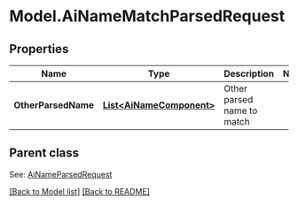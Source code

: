 # Model.AiNameMatchParsedRequest
## Properties
Name | Type | Description | Notes
------------ | ------------- | ------------- | -------------
**OtherParsedName** | [**List&lt;AiNameComponent&gt;**](AiNameComponent.md) | Other parsed name to match              | 

## Parent class

See: [AiNameParsedRequest](AiNameParsedRequest.md)

[[Back to Model list]](Models.doc) [[Back to README]](README.md)



